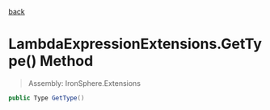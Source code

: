 ﻿

[back](/IronSphere.Extensions/types/LambdaExpressionExtensions)

# LambdaExpressionExtensions.GetType() Method

> Assembly: IronSphere.Extensions

```csharp
public Type GetType()
```



 